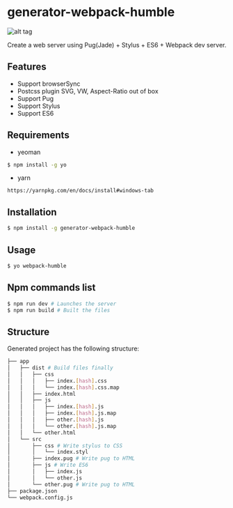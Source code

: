 # generator-webpack-humble

![alt tag](https://i.redd.it/65afg8wcubry.jpg)

Create a web server using Pug(Jade) + Stylus + ES6 + Webpack dev server.

## Features
- Support browserSync
- Postcss plugin SVG, VW, Aspect-Ratio out of box
- Support Pug
- Support Stylus
- Support ES6


## Requirements
- yeoman
```sh
$ npm install -g yo
```
- yarn
```
https://yarnpkg.com/en/docs/install#windows-tab
```

## Installation

```sh
$ npm install -g generator-webpack-humble  
```

## Usage

```sh
$ yo webpack-humble
```

## Npm commands list

```sh
$ npm run dev # Launches the server
$ npm run build # Built the files
```

## Structure

Generated project has the following structure:

```sh
├── app
│   ├── dist # Build files finally 
│   │   ├── css
│   │   │   ├── index.[hash].css
│   │   │   └── index.[hash].css.map
│   │   ├── index.html
│   │   ├── js
│   │   │   ├── index.[hash].js
│   │   │   ├── index.[hash].js.map
│   │   │   ├── other.[hash].js
│   │   │   └── other.[hash].js.map
│   │   └── other.html
│   └── src
│       ├── css # Write stylus to CSS 
│       │   └── index.styl
│       ├── index.pug # Write pug to HTML
│       ├── js # Write ES6
│       │   ├── index.js
│       │   └── other.js
│       └── other.pug # Write pug to HTML
├── package.json
└── webpack.config.js
```

